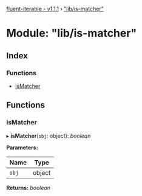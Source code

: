 [fluent-iterable - v1.1.1](../README.md) › ["lib/is-matcher"](_lib_is_matcher_.md)

# Module: "lib/is-matcher"

## Index

### Functions

* [isMatcher](_lib_is_matcher_.md#ismatcher)

## Functions

###  isMatcher

▸ **isMatcher**(`obj`: object): *boolean*

**Parameters:**

Name | Type |
------ | ------ |
`obj` | object |

**Returns:** *boolean*
